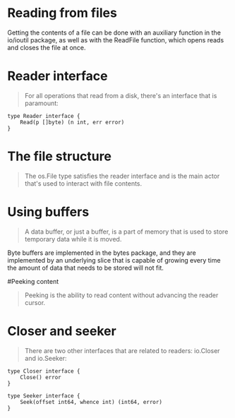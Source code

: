 # Reading from files

Getting the contents of a file can be done with an auxiliary function in the io/ioutil package, as well as with the ReadFile function,
which opens reads and closes the file at once.

# Reader interface
> For all operations that read from a disk, there's an interface that is paramount:

    type Reader interface {
        Read(p []byte) (n int, err error)
    }

# The file structure
> The os.File type satisfies the reader interface and is the main actor that's used to interact with file contents.    

# Using buffers
> A data buffer, or just a buffer, is a part of memory that is used to store temporary data while it is moved.

Byte buffers are implemented in the bytes package, and they are implemented by an underlying slice that is capable of growing every time 
the amount of data that needs to be stored will not fit.

#Peeking content
> Peeking is the ability to read content without advancing the reader cursor.

# Closer and seeker
> There are two other interfaces that are related to readers: io.Closer and io.Seeker:
    
    type Closer interface {
        Close() error
    }
    
    type Seeker interface {
        Seek(offset int64, whence int) (int64, error)
    }
